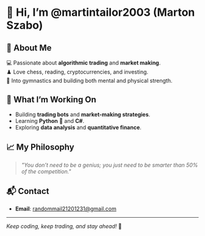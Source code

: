 # 👋 Hi, I’m @martintailor2003 (Marton Szabo)  

## 🚀 About Me  
💻 Passionate about **algorithmic trading** and **market making**.  
♟️ Love chess, reading, cryptocurrencies, and investing.  
💪 Into gymnastics and building both mental and physical strength.  

## 🔧 What I’m Working On  
- Building **trading bots** and **market-making strategies**.  
- Learning **Python** 🐍 and **C#**.  
- Exploring **data analysis** and **quantitative finance**.  

## 📈 My Philosophy  
> *"You don’t need to be a genius; you just need to be smarter than 50% of the competition."*  

## 📬 Contact  
- **Email**: randommail21201231@gmail.com  

---

*Keep coding, keep trading, and stay ahead!* 🚀  
